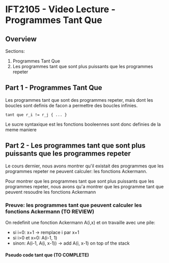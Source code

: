 # IFT2105 - Video Lecture - Programmes Tant Que

## Overview

Sections:
1. Programmes Tant Que  
2. Les programmes tant que sont plus puissants que les programmes repeter

## Part 1 - Programmes Tant Que  

Les programmes tant que sont des programmes repeter, mais dont les boucles sont definis de facon a permettre des boucles infinies.

``tant que r_i != r_j { ... }``

Le sucre syntaxique est les fonctions booleennes sont donc definies de la meme maniere

## Part 2 - Les programmes tant que sont plus puissants que les programmes repeter

Le cours dernier, nous avons montrer qu'il existait des programmes que les programmes repeter ne peuvent calculer: les fonctions Ackermann.

Pour montrer que les programmes tant que sont plus puissants que les programmes repeter, nous avons qu'a montrer que les programme tant que peuvent resoudre les fonctions Ackermann

### Preuve: les programmes tant que peuvent calculer les fonctions Ackermann (TO REVIEW)

On redefinit une fonction Ackermann A(i,x) et on travaille avec une pile:
- si i=0: x+1 -> remplace i par x+1
- si i>0 et x=0: A(i-1, 1)
- sinon: A(i-1, A(i, x-1)) -> add A(i, x-1) on top of the stack 

#### Pseudo code tant que (TO COMPLETE)


